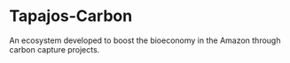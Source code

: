 # Tapajos-Carbon
An ecosystem developed to boost the bioeconomy in the Amazon through carbon capture projects.
